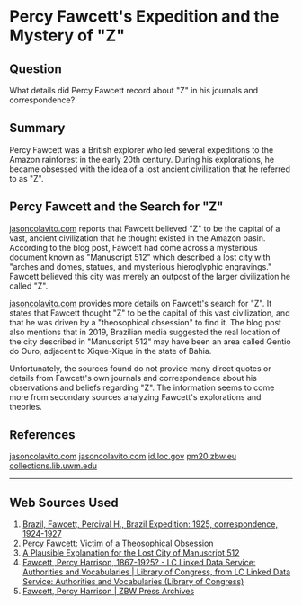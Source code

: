# Percy Fawcett's Expedition and the Mystery of "Z"

## Question

What details did Percy Fawcett record about "Z" in his journals and correspondence?

## Summary

Percy Fawcett was a British explorer who led several expeditions to the Amazon rainforest in the early 20th century. During his explorations, he became obsessed with the idea of a lost ancient civilization that he referred to as "Z". 

## Percy Fawcett and the Search for "Z"

[jasoncolavito.com](https://www.jasoncolavito.com/blog/percy-fawcett-victim-of-a-theosophical-obsession) reports that Fawcett believed "Z" to be the capital of a vast, ancient civilization that he thought existed in the Amazon basin. According to the blog post, Fawcett had come across a mysterious document known as "Manuscript 512" which described a lost city with "arches and domes, statues, and mysterious hieroglyphic engravings." Fawcett believed this city was merely an outpost of the larger civilization he called "Z".

[jasoncolavito.com](https://www.jasoncolavito.com/blog/a-plausible-explanation-for-the-lost-city-of-manuscript-512) provides more details on Fawcett's search for "Z". It states that Fawcett thought "Z" to be the capital of this vast civilization, and that he was driven by a "theosophical obsession" to find it. The blog post also mentions that in 2019, Brazilian media suggested the real location of the city described in "Manuscript 512" may have been an area called Gentio do Ouro, adjacent to Xique-Xique in the state of Bahia.

Unfortunately, the sources found do not provide many direct quotes or details from Fawcett's own journals and correspondence about his observations and beliefs regarding "Z". The information seems to come more from secondary sources analyzing Fawcett's explorations and theories.

## References

[jasoncolavito.com](https://www.jasoncolavito.com/blog/percy-fawcett-victim-of-a-theosophical-obsession)
[jasoncolavito.com](https://www.jasoncolavito.com/blog/a-plausible-explanation-for-the-lost-city-of-manuscript-512)
[id.loc.gov](https://id.loc.gov/authorities/names/n81102852.html)
[pm20.zbw.eu](https://pm20.zbw.eu/folder/pe/005015)
[collections.lib.uwm.edu](https://collections.lib.uwm.edu/digital/collection/agsny/id/13829/)

---
## Web Sources Used

1. [Brazil, Fawcett, Percival H., Brazil Expedition: 1925, correspondence, 1924-1927](https://collections.lib.uwm.edu/digital/collection/agsny/id/13829/)
2. [Percy Fawcett: Victim of a Theosophical Obsession](https://www.jasoncolavito.com/blog/percy-fawcett-victim-of-a-theosophical-obsession)
3. [A Plausible Explanation for the Lost City of Manuscript 512](https://www.jasoncolavito.com/blog/a-plausible-explanation-for-the-lost-city-of-manuscript-512)
4. [Fawcett, Percy Harrison, 1867-1925? - LC Linked Data Service: Authorities and Vocabularies | Library of Congress, from LC Linked Data Service: Authorities and Vocabularies (Library of Congress)](https://id.loc.gov/authorities/names/n81102852.html)
5. [Fawcett, Percy Harrison | ZBW Press Archives](https://pm20.zbw.eu/folder/pe/005015)
